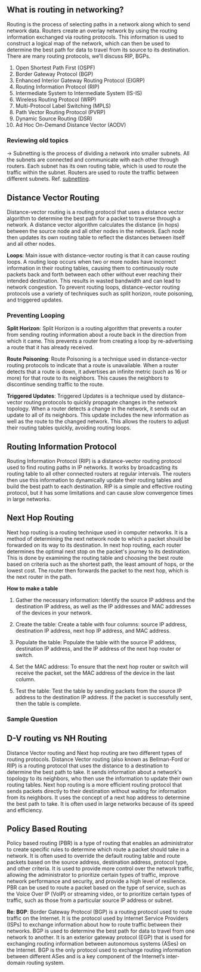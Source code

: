 ## What is routing in networking? 

Routing is the process of selecting paths in a network along which to send network data. Routers create an overlay network by using the routing information exchanged via routing protocols. This information is used to construct a logical map of the network, which can then be used to determine the best path for data to travel from its source to its destination. There are many routing protocols, we’ll discuss RIP, BGPs.

1. Open Shortest Path First (OSPF)
2. Border Gateway Protocol (BGP)
3. Enhanced Interior Gateway Routing Protocol (EIGRP)
4. Routing Information Protocol (RIP)
5. Intermediate System to Intermediate System (IS-IS)
6. Wireless Routing Protocol (WRP)
7. Multi-Protocol Label Switching (MPLS)
8. Path Vector Routing Protocol (PVRP)
9. Dynamic Source Routing (DSR)
10. Ad Hoc On-Demand Distance Vector (AODV)

### Reviewing old topics

→ Subnetting is the process of dividing a network into smaller subnets. All the subnets are connected and communicate with each other through routers. Each subnet has its own routing table, which is used to route the traffic within the subnet. Routers are used to route the traffic between different subnets. Ref. [subnetting](https://github.com/AbhinavMir/network_grad_notes/blob/main/subnetting.md). 

 ## Distance Vector Routing

Distance-vector routing is a routing protocol that uses a distance vector algorithm to determine the best path for a packet to traverse through a network. A distance vector algorithm calculates the distance (in hops) between the source node and all other nodes in the network. Each node then updates its own routing table to reflect the distances between itself and all other nodes.

**Loops**: Main issue with distance-vector routing is that it can cause routing loops. A routing loop occurs when two or more nodes have incorrect information in their routing tables, causing them to continuously route packets back and forth between each other without ever reaching their intended destination. This results in wasted bandwidth and can lead to network congestion. To prevent routing loops, distance-vector routing protocols use a variety of techniques such as split horizon, route poisoning, and triggered updates.

### Preventing Looping

**Split Horizon**: Split Horizon is a routing algorithm that prevents a router from sending routing information about a route back in the direction from which it came. This prevents a router from creating a loop by re-advertising a route that it has already received.

**Route Poisoning**: Route Poisoning is a technique used in distance-vector routing protocols to indicate that a route is unavailable. When a router detects that a route is down, it advertises an infinite metric (such as 16 or more) for that route to its neighbors. This causes the neighbors to discontinue sending traffic to the route.

**Triggered Updates**: Triggered Updates is a technique used by distance-vector routing protocols to quickly propagate changes in the network topology. When a router detects a change in the network, it sends out an update to all of its neighbors. This update includes the new information as well as the route to the changed network. This allows the routers to adjust their routing tables quickly, avoiding routing loops.

## Routing Information Protocol

Routing Information Protocol (RIP) is a distance-vector routing protocol used to find routing paths in IP networks. It works by broadcasting its routing table to all other connected routers at regular intervals. The routers then use this information to dynamically update their routing tables and build the best path to each destination. RIP is a simple and effective routing protocol, but it has some limitations and can cause slow convergence times in large networks.

## Next Hop Routing

Next hop routing is a routing technique used in computer networks. It is a method of determining the next network node to which a packet should be forwarded on its way to its destination. In next hop routing, each router determines the optimal next stop on the packet's journey to its destination. This is done by examining the routing table and choosing the best route based on criteria such as the shortest path, the least amount of hops, or the lowest cost. The router then forwards the packet to the next hop, which is the next router in the path.

**How to make a table**

1. Gather the necessary information: Identify the source IP address and the destination IP address, as well as the IP addresses and MAC addresses of the devices in your network.

2. Create the table: Create a table with four columns: source IP address, destination IP address, next hop IP address, and MAC address.

3. Populate the table: Populate the table with the source IP address, destination IP address, and the IP address of the next hop router or switch.

4. Set the MAC address: To ensure that the next hop router or switch will receive the packet, set the MAC address of the device in the last column.

5. Test the table: Test the table by sending packets from the source IP address to the destination IP address. If the packet is successfully sent, then the table is complete.

### Sample Question



## D-V routing vs NH Routing

Distance Vector routing and Next hop routing are two different types of routing protocols. Distance Vector routing (also known as Bellman-Ford or RIP) is a routing protocol that uses the distance to a destination to determine the best path to take. It sends information about a network's topology to its neighbors, who then use the information to update their own routing tables. Next hop routing is a more efficient routing protocol that sends packets directly to their destination without waiting for information from its neighbors. It uses the concept of a next hop address to determine the best path to take. It is often used in large networks because of its speed and efficiency.

## Policy Based Routing

Policy based routing (PBR) is a type of routing that enables an administrator to create specific rules to determine which route a packet should take in a network. It is often used to override the default routing table and route packets based on the source address, destination address, protocol type, and other criteria. It is used to provide more control over the network traffic, allowing the administrator to prioritize certain types of traffic, improve network performance and security, and provide a high level of resilience. PBR can be used to route a packet based on the type of service, such as the Voice Over IP (VoIP) or streaming video, or to prioritize certain types of traffic, such as those from a particular source IP address or subnet.

**Re: BGP**: Border Gateway Protocol (BGP) is a routing protocol used to route traffic on the Internet. It is the protocol used by Internet Service Providers (ISPs) to exchange information about how to route traffic between their networks. BGP is used to determine the best path for data to travel from one network to another. It is an exterior gateway protocol (EGP) that is used for exchanging routing information between autonomous systems (ASes) on the Internet. BGP is the only protocol used to exchange routing information between different ASes and is a key component of the Internet’s inter-domain routing system.

